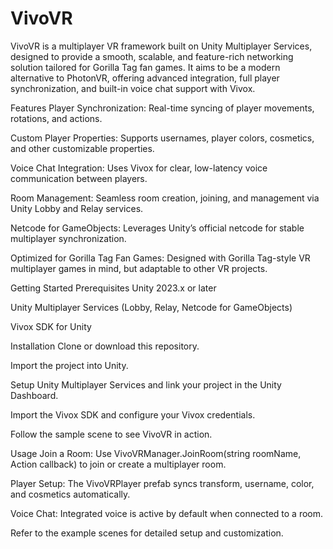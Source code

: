 # VivoVR
VivoVR is a multiplayer VR framework built on Unity Multiplayer Services, designed to provide a smooth, scalable, and feature-rich networking solution tailored for Gorilla Tag fan games. It aims to be a modern alternative to PhotonVR, offering advanced integration, full player synchronization, and built-in voice chat support with Vivox.

Features
Player Synchronization: Real-time syncing of player movements, rotations, and actions.

Custom Player Properties: Supports usernames, player colors, cosmetics, and other customizable properties.

Voice Chat Integration: Uses Vivox for clear, low-latency voice communication between players.

Room Management: Seamless room creation, joining, and management via Unity Lobby and Relay services.

Netcode for GameObjects: Leverages Unity’s official netcode for stable multiplayer synchronization.


Optimized for Gorilla Tag Fan Games: Designed with Gorilla Tag-style VR multiplayer games in mind, but adaptable to other VR projects.

Getting Started
Prerequisites
Unity 2023.x or later

Unity Multiplayer Services (Lobby, Relay, Netcode for GameObjects)

Vivox SDK for Unity

Installation
Clone or download this repository.

Import the project into Unity.

Setup Unity Multiplayer Services and link your project in the Unity Dashboard.

Import the Vivox SDK and configure your Vivox credentials.

Follow the sample scene to see VivoVR in action.

Usage
Join a Room: Use VivoVRManager.JoinRoom(string roomName, Action<bool> callback) to join or create a multiplayer room.

Player Setup: The VivoVRPlayer prefab syncs transform, username, color, and cosmetics automatically.

Voice Chat: Integrated voice is active by default when connected to a room.

Refer to the example scenes for detailed setup and customization.
